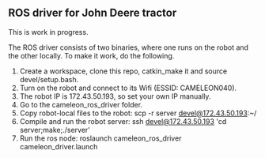 ## ROS driver for John Deere tractor

This is work in progress.
 
The ROS driver consists of two binaries, where one runs on the robot and the other locally.
To make it work, do the following.

1. Create a workspace, clone this repo, catkin_make it and source devel/setup.bash.
1. Turn on the robot and connect to its Wifi (ESSID: CAMELEON040).
1. The robot IP is 172.43.50.193, so set your own IP manually.
1. Go to the cameleon_ros_driver folder.
1. Copy robot-local files to the robot: scp -r server devel@172.43.50.193:~/
1. Compile and run the robot server: ssh devel@172.43.50.193 'cd server;make;./server'
1. Run the ros node: roslaunch cameleon_ros_driver cameleon_driver.launch
